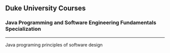 ## Duke University Courses 
### Java Programming and Software Engineering Fundamentals Specialization
---
Java programing principles of software design


